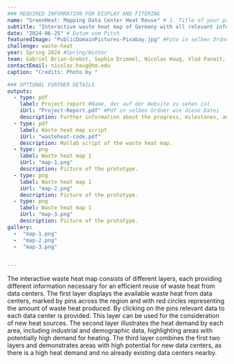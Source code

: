 ```yaml
---
### REQUIRED INFORMATION FOR DISPLAY AND FITERING
name: "GreenHeat: Mapping Data Center Heat Reuse" # 1. Title of your prototype
subtitle: "Interactive waste heat map of Germany with all relevant information for an efficient reuse of waste heat by data centers" # 2. One sentence explaining your prototype
date: "2024-06-25" # Datum vom Pitch
featuredImage: "PublicDomainPictures-Pixabay.jpg" #Foto in selben Ordner wie diese Datei
challenge: waste-heat
year: Spring 2024 #Spring/Winter
team: Gabriel Brian-Grebot, Sophia Drimmel, Nicolas Haug, Vlad Panait, Patrick Mayer #6. Team members
contactEmail: nicolas.haug@hm.edu
caption: "Credits: Photo by "

### OPTIONAL FURTHER DETAILS
outputs:
  - type: pdf
    label: Project report #Name, der auf der Website zu sehen ist
    iUrl: "Project-Report.pdf" #Pdf in selben Ordner wie diese Datei
    description: Further information about the progress, milestones, and roadblocks.
  - type: pdf
    label: Waste heat map script
    iUrl: "wasteheat-code.pdf"
    description: Matlab script of the waste heat map.
  - type: png
    label: Waste heat map 1
    iUrl: "map-1.png"
    description: Picture of the prototype.
  - type: png
    label: Waste heat map 1
    iUrl: "map-2.png"
    description: Picture of the prototype.
  - type: png
    label: Waste heat map 1
    iUrl: "map-3.png"
    description: Picture of the prototype.
gallery:
  -  "map-1.png"
  -  "map-2.png"
  -  "map-3.png"


---
```

The interactive waste heat map consists of different layers, each providing different information necessary for an efficient reuse of waste heat from data centers. The first layer displays the available waste heat from data centers, marked by pins across the region and with red circles representing the amount of waste heat produced. By clicking on the pins relevant data to each data center is provided. This layer can be used for the consideration of new heat sources. The second layer illustrates the heat demand by each area, including industrial and demographic data, highlighting areas with potentially high demand for heating. The third layer combines the first two layers and demonstrates areas with high potential for new data centers, as there is a high heat demand and no already existing data centers nearby. 
